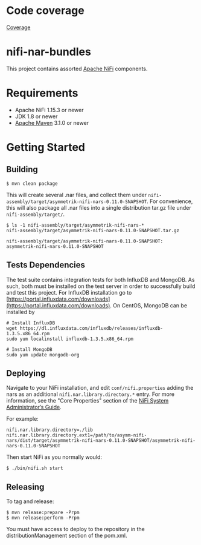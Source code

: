 # Code coverage
[Coverage](https://asymmetrik.gitlab.io/nifi-nar-bundles)

# nifi-nar-bundles

This project contains assorted [Apache NiFi](http://nifi.apache.org/) components.

# Requirements

* Apache NiFi 1.15.3 or newer
* JDK 1.8 or newer
* [Apache Maven](http://maven.apache.org/) 3.1.0 or newer

# Getting Started

## Building
```
$ mvn clean package
```

This will create several .nar files, and collect them under `nifi-assembly/target/asymmetrik-nifi-nars-0.11.0-SNAPSHOT`. For convenience, this will also package all .nar files into a single distribution tar.gz file under `nifi-assembly/target/`.

```
$ ls -1 nifi-assembly/target/asymmetrik-nifi-nars-*
nifi-assembly/target/asymmetrik-nifi-nars-0.11.0-SNAPSHOT.tar.gz

nifi-assembly/target/asymmetrik-nifi-nars-0.11.0-SNAPSHOT:
asymmetrik-nifi-nars-0.11.0-SNAPSHOT
```
## Tests Dependencies

The test suite contains integration tests for both InfluxDB and MongoDB. As such, both must be installed on the test server in order to successfully build and test this project.  For InfluxDB installation go to [https://portal.influxdata.com/downloads](https://portal.influxdata.com/downloads).  On CentOS, MongoDB can be installed by 

```
# Install InfluxDB
wget https://dl.influxdata.com/influxdb/releases/influxdb-1.3.5.x86_64.rpm
sudo yum localinstall influxdb-1.3.5.x86_64.rpm

# Install MongoDB
sudo yum update mongodb-org 
```

## Deploying

Navigate to your NiFi installation, and edit `conf/nifi.properties` adding the nars as an additional `nifi.nar.library.directory.*` entry. For more information, see the "Core Properties" section of the [NiFi System Administrator’s Guide](http://nifi.apache.org/docs/nifi-docs/html/administration-guide.html#system_properties).

For example:

```
nifi.nar.library.directory=./lib
nifi.nar.library.directory.ext1=/path/to/asymm-nifi-nars/dist/target/asymmetrik-nifi-nars-0.11.0-SNAPSHOT/asymmetrik-nifi-nars-0.11.0-SNAPSHOT
```

Then start NiFi as you normally would:

```
$ ./bin/nifi.sh start
```

## Releasing

To tag and release:

```
$ mvn release:prepare -Prpm
$ mvn release:perform -Prpm
```

You must have access to deploy to the repository in the distributionManagement section of the pom.xml.

